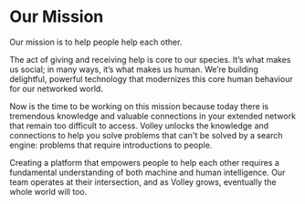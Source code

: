 **Our Mission**
==
Our mission is to help people help each other.

The act of giving and receiving help is core to our species. It’s what makes us social; in many ways, it’s what makes us human. We’re building delightful, powerful technology that modernizes this core human behaviour for our networked world. 

Now is the time to be working on this mission because today there is tremendous knowledge and valuable connections in your extended network that remain too difficult to access. Volley unlocks the knowledge and connections to help you solve problems that can't be solved by a search engine: problems that require introductions to people.

Creating a platform that empowers people to help each other requires a fundamental understanding of both machine and human intelligence. Our team operates at their intersection, and as Volley grows, eventually the whole world will too. 
